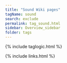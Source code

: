 ```yaml
---
title: "Sound Wiki pages"
tagName: sound
search: exclude
permalink: tag_sound.html
sidebar: Overview_sidebar
folder: tags
---
```

{% include taglogic.html %}

{% include links.html %}
